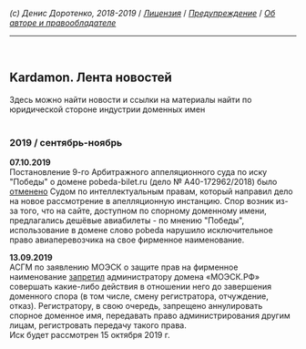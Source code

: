 *(c) Денис Доротенко, 2018-2019* / *[Лицензия](https://github.com/xCounsel/kardamon/blob/master/Russian/LICENSE.md)* / *[Предупреждение](https://github.com/xCounsel/kardamon/blob/master/Russian/DISCLAIMER.md)* / *[Об авторе и правообладателе](http://dorotenko.pro/about/)*
<br/>

----
<br/>

## Kardamon. Лента новостей

Здесь можно найти новости и ссылки на материалы найти по юридической стороне индустрии доменных имен
<br/>
<br/>


### 2019 / сентябрь-ноябрь

**07.10.2019**<br/>
Постановление 9-го Арбитражного аппеляционного суда по иску "Победы" о домене pobeda-bilet.ru (дело № А40-172962/2018) было [отменено](https://pravo.ru/news/214941/) Судом по интеллектуальным правам, который направил дело на новое рассмотрение в апелляционную инстанцию. Спор возник из-за того, что на сайте, доступном по спорному доменному имени, предлагались дешёвые авиабилеты - по мнению "Победы", использование в домене слово pobeda нарушило исключительное право авиаперевозчика на свое фирменное наименование. 

**13.09.2019**<br/>
АСГМ по заявлению МОЭСК о защите прав на фирменное наименование [запретил](http://rapsinews.ru/judicial_news/20190910/303701823.html) администратору домена «МОЭСК.РФ» совершать какие-либо действия в отношении него до завершения доменного спора (в том числе, смену регистратора, отчуждение, отказ). Регистратору, в свою очередь, запрещено аннулировать спорное доменное имя, передавать право администрирования другим лицам, регистровать передачу такого права.<br/>
Иск будет рассмотрен 15 октября 2019 г.
